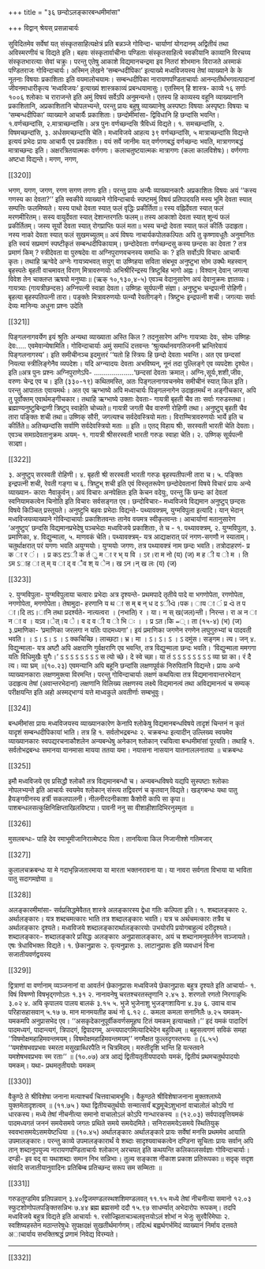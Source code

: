 +++
title = "३६ छन्दोऽलङ्कारबन्धमीमांसा"

+++
विद्वान् श्रेयस् प्रसन्नाचार्यः 

सुविदितमेव  सर्वेषां  यत्  संस्कृतसाहित्यक्षेत्रं  प्रति  बन्नञ्जे  गोविन्दा-
चार्याणां योगदानम् अद्वितीयं तथा अविस्मरणीयं च विद्यते इति। बहवः 
संस्कृतार्वाचीनाः पण्डिताः संस्कृतसाहित्ये स्वकीयानि काव्यानि विरचय्य 
संस्कृतभारत्याः  सेवां  चक्रुः।  परन्तु  एतेषु  आकाशे  विद्यमानचन्द्रमा  इव 
नितरां शोभमानः विराजते अस्माकं पण्डितराजः गोविन्दाचार्यः। अस्मिन् 
लेखने ‘सम्बन्धदीपिका’ इत्याख्ये मध्वविजयस्य तेषां व्याख्याने के के 
नूतनाः विषयाः प्रकाशिताः इति वयमालोचयामः।
सम्बन्धदीपिका
नारायणपण्डिताचार्याः  आनन्दतीर्थभगवत्पादानां  जीवनमाधारीकृत्य 
‘मध्वविजयः’ इत्याख्यं शास्त्रकाव्यं प्रबन्धयामासुः। एतस्मिन् हि शास्त्र-
काव्ये १६ सर्गाः १००६ श्लोकाः च राराजन्ते इति अमुं विषयं सर्वेऽपि 
अनुमन्यन्ते।  एतस्य  हि  काव्यस्य  वहूनि  व्याख्यानानि  प्रकाशितानि, 
अप्रकाशितानि चोपलभ्यन्ते, परन्तु प्रायः बहुषु व्याख्यानेषु अस्पष्टाः विषयाः 
अस्पृष्टाः विषयाः च ‘सम्बन्धदीपिका’ व्याख्याने आचार्यैः प्रकाशिताः।
छन्दोमीमांसा-  द्विविधानि  हि  छन्दांसि  भवन्ति।  १.वर्णच्छन्दांसि, 
२.मात्राच्छन्दांसि।  अत्र  पुनः  वर्णच्छन्दसि  त्रैविध्यं  विद्यते।  १. 
समच्छन्दांसि, २. विषमच्छन्दांसि, ३. अर्धसमच्छन्दांसि चेति। मध्वविजये 
आहत्य ३९ वर्णच्छन्दांसि, ५ मात्राच्छन्दांसि विद्यन्ते इत्ययं प्रभेदः प्रायः 
आचार्यैः एव प्रकाशितः।
वयं सर्वे जानीमः यत् वर्णगणबद्धं वर्णच्छन्दः भवति, मात्रागणबद्धं 
मात्राच्छन्दः  इति।  अक्षरत्रितयात्मकः  वर्णगणः।  कलाचतुष्टयात्मकः 
मात्रागणः (कला कालविशेषः)। वर्णगणाः अष्टधा विद्यन्ते। मगण, नगण, 

[[320]]

भगण,  यगण,  जगण,  रगण  सगण  तगणः  इति।  परन्तु  प्रायः  अन्यैः 
व्याख्यानकारैः अप्रकाशितः विषयः अयं ‘‘कस्य गणस्य का देवता?’’ इति 
स्वकीये व्याख्याने गोविन्दाचार्यः स्पष्टममुं विषयं प्रतिपादयति
मस्य भूमि देवता स्यात् सम्पत्तिः फलमिष्यते। 
यस्य पाथो देवता स्यात् फलं वृद्धिः प्रकीर्तिता॥
रस्य वह्निर्देवता स्यात् फलं मरणमीरितम्। 
सस्य वायुर्देवता स्यात् देशान्तरगतिः फलम्॥
तस्य आकाशो देवता स्यात् शून्यं फलं प्रकीर्तितम्। 
जस्य सूर्यो देवता स्यात् रोगप्राप्तिः फलं मता॥
भस्य चन्द्रो देवता स्यात् फलं कीर्तिः उदाहृता। 
नस्य नाको देवता स्यात् फलं सुखमच्युतम्॥
अयं विषयः नाचार्यकपोलकल्पितः अपि तु कृष्णावधूतैः अनुमानितः 
इति स्वयं सप्रमाणं स्पष्टीकृतं सम्बन्धदीपिकायाम्।
छन्दोदेवताः
वर्णच्छन्दसु कस्य छन्दसः का देवता ? तत्र प्रमाणं किम् ? स्त्रीदेवता 
वा पुरुषदेवः वा अग्निपुराणवचनस्य समाधिः कः ? इति सर्वोऽपि विचारः 
आचार्यैः कृतः। तथाहि ऋग्वेदे अग्नेः गायत्र्यभवत् सयुग् वा उष्णिहया सविता 
संबभूव अनुष्टुभा सोम उक्थैः महस्वान् बृहस्पतेः बृहती वाचमावत् विराण् 
मित्रावरुणयोः अभिश्रीरिन्द्रस्य त्रिष्टुबिह भागो अह्नः। विश्वान् देवान् जगत्या 
विवेश  तेन चाक्लप्त ऋषयो मनुष्याः॥ (ऋक् १०,१३०,४-५)
एवञ्च वेदानुसारेण अयं देवानुक्रमः ज्ञातव्यः। गायत्र्याः (गायत्रीछन्दसः) 
अग्निपत्नी स्वाहा देवता। उष्णिहः सूर्यपत्नी संज्ञा। अनुष्टुभः चन्द्रपत्नी 
रोहिणी। बृहत्या बृहस्पतिपत्नी तारा। पङ्क्तेः मित्रावरुणयोः पत्न्यौ रेवतीगङ्गे। 
त्रिष्टुभः इन्द्रपत्नी शची। जगत्याः सर्वाः देव्यः मानिन्यः अधुना प्रश्नः उदेति 

[[321]]

पिङ्गलनागवर्येण इयं श्रुतिः अन्यथा व्याख्याता अस्ति किल ? तदनुसारेण 
अग्निः  गायत्र्याः  देवः,  सोमः  उष्णिहः  देवः.....  एवमेवान्येषामिति। 
गोविन्दाचार्याः अमुं समाधिं दत्तवन्तः ‘श्रुत्यर्थानवगतिजननी भ्रान्तिरेवायं 
पिङ्गलनागस्य’। इति समीचीनञ्च इदमुत्तरं ‘‘यतो हि स्त्रियः हि छन्दो देवताः 
भवन्ति। अत एव छन्दसां नियत्या स्त्रीलिङ्गेनैव व्यपदेशः। यदि अग्न्यादयः 
देवताः अभविष्यन्, नूनं तदा पुल्लिङ्गे एव व्यपदेशः दृश्येत। इति॥अत्र पुनः 
प्रश्नः अग्निपुराणेऽपि- 
....................‘छन्दसां देवताः क्रमात्। 
अग्निः,सूर्यः,शशी,जीवः, वरुणः चेन्द्र एव च। इति (३३०-१९)
कथितमस्ति, अतः पिङ्गलनागवचनमेव समीचीनं स्यात् किल इति। 
परन्तु आपाततः एवायमर्थः। अत एव ऋग्भाष्ये अपि मध्वाचार्यः पिङ्गलनागेन 
उदाहृतमर्थं न अङ्गीचकार, अपि तु पूर्वोक्तम् एवार्थमङ्गीचकार।
तथाहि ऋग्भाष्ये उक्ताः देवताः-
गायत्री बृहती चैव ताः सर्वाः गरुडस्तथा। 
ब्रह्माण्यनुष्टुबिन्द्राणी त्रिष्टुप् स्वाहेति चोच्यते॥
गायत्री जगती चैव वारुणी रोहिणी तथा। 
अनुष्टुप् बृहती चैव तारा पङ्क्तिः शची तथा॥
उष्णिक् सौरी, जगत्यश्च सर्वदेवस्त्रियो मताः। 
विराण्मित्रावरुणयोः भार्ये इति च कीर्तिते॥
अतिच्छन्दांसि सर्वाणि सर्वदेवस्त्रियो मताः ॥ इति ॥
एतद् विहाय श्रीः, सरस्वती भारती चेति देवताः। एवञ्च समग्रदेवतानुक्रमः 
अयम्- 
१. गायत्री  श्रीसरस्वती भारती गरुडः स्वाहा चेति।
२. उष्णिक्  सूर्यपत्नी सञ्ज्ञा।

[[322]]

३. अनुष्टुप्  सरस्वती रोहिणी।
४. बृहती  श्री सरस्वती भारती गरुडः बृहस्पतीपत्नी तारा च।
५. पङ्क्तिः  इन्द्रपत्नी शची, रेवती गङ्गा च
६. त्रिष्टुभ्  शची इति
एवं विस्तृतरूपेण छन्दोदेवतानां विषये विचारं प्रायः अन्ये व्याख्यान-
काराः नैवाकुर्वन्। अयं विचारः अनपेक्षितः इति केचन वदेयुः, परन्तु किं 
छन्दः कां देवतां स्वनियामकत्वेन चिनोति इति विचारः सर्वसङ्गत एव।
छन्दोविचारः-
मध्वविजये विद्यमान अनुष्टुप् छन्दसः विषये किञ्चित् प्रस्तूयते। अनुष्टुभि 
बहवः प्रभेदाः विद्यन्ते- पथ्यावक्त्रम्, युग्मविपुला इत्यादि। यान् भेदान् 
मध्वविजयव्याख्याने  गोविन्दाचार्याः  प्रकाशितवन्तः  तानेव  वयमत्र 
स्वीकृतवन्तः। आचार्याणां मतानुसारेण ‘अनुष्टुप्’ छन्दसि विद्यमानप्रभेदेषु 
पञ्चभेदाः मध्वविजये प्रकाशिताः, ते च -
१. पथ्यावक्त्रम्, २. युग्मविपुला, ३. प्रमाणिका, ४. विद्युन्माला, ५. 
माणवकं चेति।
पथ्यावक्त्रम्-  यत्र  आद्याक्षरात्  परं  नगण-सगणौ  न  स्याताम्। 
चतुर्थाक्षरात् परं यगणः भवति अयुग्मयोः। युग्मयोः जगणः, तत्र पथ्यावक्त्रं 
नाम छन्दः भवति। तत्रोदाहरणं-
 प्र क  ा र  ं। । प्र कऽ टऽी क    र्त  ु  म  ा र भ्  य वि । ऽर।रा म नो     (य)      (ज)
 म ह  ी य  ो म । ति ऽम ऽाह  ा   त् म् य  ा द्    व  ैव श्  य  ेन। ख ऽन।न् ख लः     (य)           (ज)

[[323]]

२. युग्मविपुला- युग्मविपुलाया चत्वारः प्रभेदाः अत्र दृश्यन्ते- प्रथमपादे 
तृतीये पादे वा भगणोपेता, रगणोपेता, नगणोपेता, मगणोपेता। तेषामुदा-
हरणानि  य  थ ा   स  म् ब  न् ध  द ऽीᐋ।पक। ाय  ा ं  प्र  ᐋ त  प ा।दि तऽ।ानि  तथा प्रदर्श्यते-  नात्यत्वरा ।   (नभाति) र । या। न  स् ख(जल)न्ती। निरन्त। रा 
 अ  न  ा न  ा व  ।    यऽव।ेत्।य े।    व    द व  ी य  ो भि   ः । । प्र ऽत।कि ᐀्। ता (१५-४)      (भ)       (ज)
३.प्रमाणिका-  ‘प्रमाणिका  जरलगा  न  यतिः  पादमध्यगा’।  इयं 
प्रमाणिका जगणेन रगणेन लघुगुरुभ्यां च पादवती भवति।
। ऽ।   ऽ। ऽ ।   ऽ 
क्कचिच्छि। लाच्छटा। भ्र। मा 
। ऽ।  ऽ। ऽ ।   ऽ 
 दमुंस। सङ्गम। त्य। जन् 
४. विद्युन्माला- यत्र अष्टौ अपि अक्षराणि गुर्वक्षराणि एव भवन्ति, तत्र 
विद्युन्माला छन्दः भवति। ‘विद्युन्माला ममगगा यतिः विधिमुखैः युगैः।’
 ऽ  ऽ  ऽ     ऽ  ऽ   ऽ     ऽ ऽ 
स त्यो च्छे। दे स्वे च्छा। या तं
ऽ    ऽ   ऽ   ऽ  ऽ ऽ     ऽ    ऽ 
व्या घ्रा का। रं दै त्य। व्या घ्रम् ॥(१०.२३)
एवमन्यानि अपि बहूनि छन्दांसि लक्षणपूर्वकं निरुपितानि विद्यन्ते। प्रायः 
अन्ये व्याख्यानकाराः लक्षणमुक्त्वा विरमन्ति। परन्तु गोविन्दाचार्याः लक्षणं 
कथयित्वा  तत्र  विद्यमानावान्तरभेदान्  उदाहृत्य  तेषां  (अवान्तरभेदानां) 
लक्षणानि विलिख्य लक्षणस्य लक्ष्ये विद्यमानत्वं तथा अविद्यमानत्वं च सम्यक् 
परीक्षयन्ति इति अहो अस्मद्भाग्यं यत्ते माध्वकुले अवतीर्णाः सम्बभुवुः।

[[324]]

बन्धमीमांसा
प्रायः मध्वविजयस्य व्याख्यानकारेण केनापि श्लोकेषु विद्यमानबन्धविषये 
तादृशं  चिन्तनं  न  कृतं  यादृशं  सम्बन्धदीपिकायां  भाति।  तत्र  हि  १. 
सर्वतोभद्रबन्धः २. चक्रबन्धः इत्यादीन् उल्लिख्य स्वयमेव व्याख्यानकारः 
स्वपद्यरचनाकौशलेन अन्यबन्धेषु अनेकान् श्लोकान् रचयित्वा बन्धमीमांसां 
पूरयति। तथाहि
१. सर्वतोभद्रबन्धः
समानया यानमासा मायया ततया यमा। 
नयासना नासयान यातनाललनातया ॥
चक्रबन्धः

[[325]]

इमौ  मध्वविजये  एव  प्रसिद्धौ  श्लोकौ  तत्र  विद्यमानबन्धौ  च। 
अन्यबन्धविषये यद्यपि सुस्पष्टाः श्लोकाः नोपलभ्यन्ते इति आचार्यः स्वयमेव 
श्लोकान् संस्त्य तद्विवरणं च कृतवान् विद्यते।
खड्गबन्धः यथा
पातु हैयङ्गवीनस्य हर्त्री सकलपालनी। 
नीलनीरदनीकाशा कैशोरी कापि सा कृपा॥
पाशबन्धलसत्कुक्षिनिक्षिप्ताखिलविष्टपा। 
पावनी ननु सा वीशाहीशादिभिरनुस्मृता ॥

[[326]]

मुसलबन्धः-
पाहि देव रमाभूमीजानिरात्मेष्टदः पिता। 
तानयित्वा किल निजानीश्शे गतिमजार्

[[327]]

कुलालचक्रबन्धः
या मे गदाभृन्निजतारमाया 
या मारता भक्तनरावना या। 
या नावरा सर्वगता विभाया 
या भाविता पातु सदागमज्ञेया ॥

[[328]]

अलङ्कारमीमांसा-
सर्वप्रसिद्धमेवैतत् शास्त्रे अलङ्कारस्य द्वेधा गतिः कल्पिता इति। १. 
शब्दालङ्कारः २. अर्थालङ्कारः। यत्र शब्दचमत्कारः भाति तत्र शब्दालङ्कारः 
भवति। यत्र च अर्थचमत्कारः तत्रैव च अर्थालङ्कारः दृश्यते। मध्वविजये 
शब्दालङ्कारार्थालङ्कारयोः उभयोरपि प्रयोगबाहुल्यं दरीदृश्यते।
शब्दालङ्कारः- 
शब्दालङ्कारे  प्रसिद्धः  अलङ्कारः  अनुप्रासालङ्कारः,  अयं  च 
शब्दानामनुवर्तनेन सञ्जायते। एषः त्रेधाविभक्तः विद्यते। १. छेकानुप्रासः २. 
वृत्यनुप्रासः  ३.  लाटानुप्रासः  इति  व्यवधानं  विना  सजातीयवर्णद्वयस्य 

[[329]]

द्वित्राणां  वा  वर्णानाम्  व्यञ्जनानां  वा  आवर्तनं  छेकानुप्रासः  मध्वविजये 
छेकानुप्रासः बहुत्र दृश्यते इति आचार्याः-
१. विषं विषण्णो विषभृद्गणोऽतः १.३१
२. नानावनेषु चरतश्चरतस्तृणानि २.४५
३. शरणतो रणतो निरगान्नृभिः ३.०२
४. अयि कृपालय पालय बालकं ३.१५
५. भुजे भुजेनाशु भुजङ्गशायिना ४.३७
६. उवाच वाच परिहासहासवान् ५.१७
७. मान मानमयतीह कथं नो ६.१२
८. कमला कमला सनानिलैः ७.२५
यमकम्- यमकमपि अनुप्रासभेद एव। ‘‘असकृदेकानुपूर्वीकवर्णसमूहघ
टितं यमकम् इत्याचक्षते।’’ इदं यमकं पादादिगं पादमध्यगं, पादान्त्यगं, 
त्रिपादगं, द्विपादगम्, अन्त्यपादगमित्यादिभेदेन बहुविधम् ॥
बहुसत्वगणं सविकं समहा 
‘‘विषमोक्षमहाहिमवन्तमयम्। 
विषमोक्षमहाहिमवन्तमयम्’’ 
नगमैक्षत फुल्लदृगस्तभयः ॥ (६.५५)
‘‘यमशेषभवप्रभवः स्मरता 
मसुखाब्धिरपैति न चित्रमिदम्। 
मरुतीदृशि भान्ति हि यत्स्तवने  
यमशेषभवप्रभवः स्म रताः’’ ॥ (१०.०७)
अत्र  आद्यं  द्वितीयतृतीयपादयोः  यमकं,  द्वितीयं  प्रथमचतुर्थपादयोः 
यमकम्। यथा- प्रथमतृतीययोः यमकम् 

[[330]]

वैकुण्ठे ते श्रीविशेषा जनाना 
मत्याश्चर्यं चित्तवाचामभूमिः। 
वैकुण्ठते श्रीविशेषाजनाना 
मुक्तश्लाघ्ये युक्तमेतादृशत्वम् ॥ (११.७५ )
यथा द्वितीयचतुर्थयोः
सन्मात्सर्यं बद्धमूचेऽशुभानां 
वाचालोलं कोऽपि गां धारकस्य। 
मध्ये तेषां नीचनीत्या समानो 
वाचालोऽलं कोऽपि गान्धारकस्य ॥ (१२.०३)
सर्वपादवृत्तियमकं पादमध्यगतं
जननं समयेसमये जगतः 
प्रथिते समये समयेदमिते। 
सनिरासमयेऽसमये स्थितियुक् 
स्ववभासमयेऽसमयेष्टधिया ॥ (१०.४५)
अर्थालङ्कारः
अर्थालङ्कारे प्रायः सर्वेषां मनसि प्रथममेव आयाति उपमालङ्कारः। परन्तु 
काव्ये उपमालङ्कारार्थं ये शब्दाः सादृश्यवाचकत्वेन दण्डिना सूचिताः प्रायः 
सर्वान् अपि तान् शब्दानुपयुज्य नारायणपण्डिताचार्यः श्लोकान् अरचयत् 
इति कथयन्ति कलिकालसर्वज्ञाः गोविन्दाचार्याः।
दण्डी-
इव वद् वा यथाशब्दाः समान निभ सन्निभाः। 
तुल्य सङ्काश नीकाश प्रकाश प्रतिरूपकाः॥
सदृक् सदृश संवादि सजातीयानुवादिनः 
प्रतिबिम्ब प्रतिच्छन्द सरूप सम सम्मिताः ॥

[[331]]

गरुडतुण्डमिव प्रतिपन्नवान् ३.४०द्विजमण्डलस्थशशिमण्डलवत् ११.१५
मध्ये तेषां नीचनीत्या समानो १२.०३
स्फुटशोणोपलपङ्क्तिसन्निभः ७.४४
ब्रह्म ब्रह्मसमो ददौ १५.९७
साधर्म्यात् अभेदारोपः रूपकम्। तदपि मध्वविजये बहुत्र विद्यते इति 
आचार्याः
१. रसोज्झिताचञ्चलवृत्तयोऽलं शोभां न भेजुः सुरवैरिमेघाः
२. स्वशिष्यहस्तेन मठान्तरेषुधेः सुपक्षदक्षं सुखतीर्थमार्गणम्।
तदित्थं बह्वर्थगर्भमिदं व्याख्यानं निर्माय दत्तवते अाचार्याय सभक्तिश्रद्धं 
प्रणामं निवेद्य विरम्यते।
*****

[[332]]
